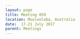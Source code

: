 ```yaml
---
layout: page
title: Meeting 059
location: Mooloolaba, Australia
date:  17-21 July 2017
parent: Meetings
---
```

